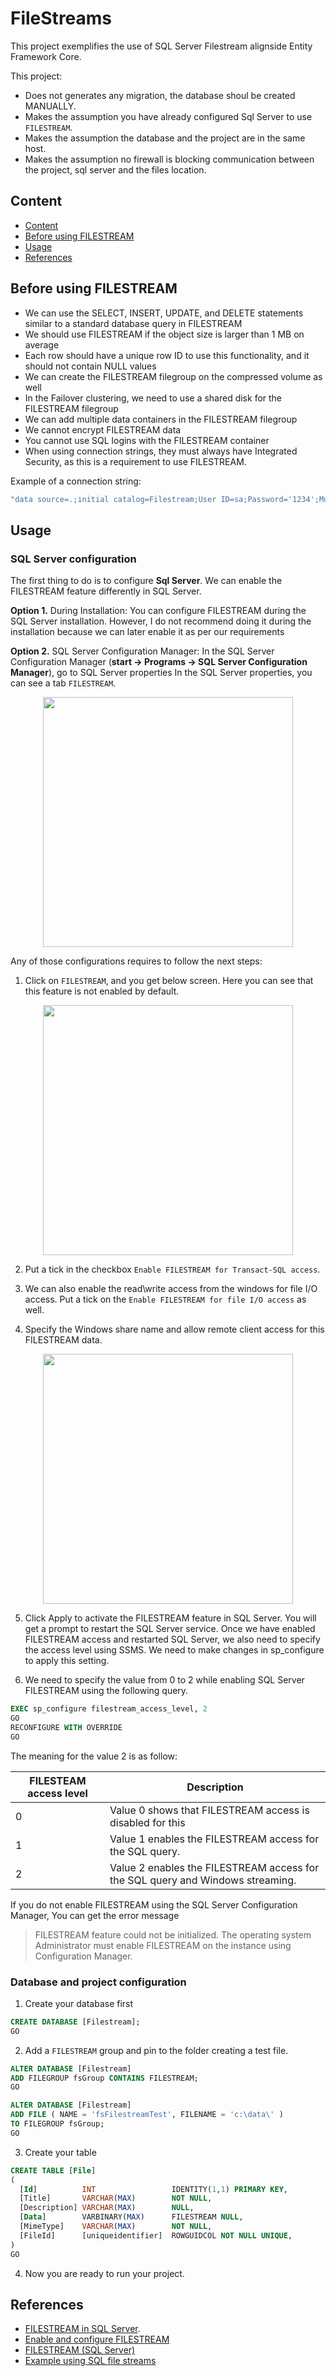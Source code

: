 FileStreams
===========

This project exemplifies the use of SQL Server Filestream alignside Entity Framework Core.

This project:
- Does not generates any migration, the database shoul be created MANUALLY.
- Makes the assumption you have already configured Sql Server to use `FILESTREAM`.
- Makes the assumption the database and the project are in the same host.
- Makes the assumption no firewall is blocking communication between the project, sql server and the files location.

## Content
- [Content](#content)
- [Before using FILESTREAM](#before-using-filestream)
- [Usage](#usage)
- [References](#references)

## Before using FILESTREAM

- We can use the SELECT, INSERT, UPDATE, and DELETE statements similar to a standard database query in FILESTREAM
- We should use FILESTREAM if the object size is larger than 1 MB on average
- Each row should have a unique row ID to use this functionality, and it should not contain NULL values
- We can create the FILESTREAM filegroup on the compressed volume as well
- In the Failover clustering, we need to use a shared disk for the FILESTREAM filegroup
- We can add multiple data containers in the FILESTREAM filegroup
- We cannot encrypt FILESTREAM data
- You cannot use SQL logins with the FILESTREAM container
- When using connection strings, they must always have Integrated Security, as this is a requirement to use FILESTREAM. 

Example of a connection string:

```csharp
"data source=.;initial catalog=Filestream;User ID=sa;Password='1234';MultipleActiveResultSets=true;Integrated Security = true"
```

## Usage

### SQL Server configuration

The first thing to do is to configure **Sql Server**.  We can enable the FILESTREAM feature differently in SQL Server.

**Option 1.** During Installation: You can configure FILESTREAM during the SQL Server installation. However, I do not recommend doing it during the installation because we can later enable it as per our requirements

**Option 2.** SQL Server Configuration Manager: In the SQL Server Configuration Manager (**start -> Programs -> SQL Server Configuration Manager**), go to SQL Server properties In the SQL Server properties, you can see a tab `FILESTREAM`.

<p align="center">
  <img src="./files/filestream_configuration.png" width=400>
</p>

Any of those configurations requires to follow the next steps:

1. Click on `FILESTREAM`, and you get below screen. Here you can see that this feature is not enabled by default.

<p align="center">
  <img src="./files/filestream_configuration_2.png" width=400>
</p>

2. Put a tick in the checkbox `Enable FILESTREAM for Transact-SQL access`.

3. We can also enable the read\write access from the windows for file I/O access. Put a tick on the `Enable FILESTREAM for file I/O access` as well.

4. Specify the Windows share name and allow remote client access for this FILESTREAM data.

<p align="center">
  <img src="./files/filestream_configuration_3.png" width=400>
</p>

5. Click Apply to activate the FILESTREAM feature in SQL Server. You will get a prompt to restart the SQL Server service. Once we have enabled FILESTREAM access and restarted SQL Server, we also need to specify the access level using SSMS. We need to make changes in sp_configure to apply this setting. 

6.  We need to specify the value from 0 to 2 while enabling SQL Server FILESTREAM using the following query. 

```sql
EXEC sp_configure filestream_access_level, 2
GO
RECONFIGURE WITH OVERRIDE
GO
```

The meaning for the value 2 is as follow:

| FILESTEAM access level 	| Description                                                                    	|
|------------------------	|--------------------------------------------------------------------------------	|
| 0                      	| Value 0 shows that FILESTREAM access is disabled for this                      	|
| 1                      	| Value 1 enables the FILESTREAM access for the SQL query.                       	|
| 2                      	| Value 2 enables the FILESTREAM access for the SQL query and Windows streaming. 	|

 If you do not enable FILESTREAM using the SQL Server Configuration Manager, You can get the error message

> FILESTREAM feature could not be initialized. The operating system Administrator must enable FILESTREAM on the instance using Configuration Manager.

### Database and project configuration

1. Create your database first

```sql
CREATE DATABASE [Filestream];
GO
```

2. Add a `FILESTREAM` group and pin to the folder creating a test file.

```sql
ALTER DATABASE [Filestream]
ADD FILEGROUP fsGroup CONTAINS FILESTREAM;
GO

ALTER DATABASE [Filestream]
ADD FILE ( NAME = 'fsFilestreamTest', FILENAME = 'c:\data\' )
TO FILEGROUP fsGroup;
GO
```

3. Create your table

```sql
CREATE TABLE [File]
(
  [Id]          INT                 IDENTITY(1,1) PRIMARY KEY,
  [Title]       VARCHAR(MAX)        NOT NULL,
  [Description] VARCHAR(MAX)        NULL,
  [Data]        VARBINARY(MAX)      FILESTREAM NULL,
  [MimeType]    VARCHAR(MAX)        NOT NULL,
  [FileId]      [uniqueidentifier]  ROWGUIDCOL NOT NULL UNIQUE,
)
GO
```

4. Now you are ready to run your project.

## References

- [FILESTREAM in SQL Server](https://www.sqlshack.com/filestream-in-sql-server/).
- [Enable and configure FILESTREAM](https://docs.microsoft.com/en-us/sql/relational-databases/blob/enable-and-configure-filestream?view=sql-server-ver15)
- [FILESTREAM (SQL Server)](https://docs.microsoft.com/en-us/sql/relational-databases/blob/filestream-sql-server?view=sql-server-ver15)
- [Example using SQL file streams](https://github.com/dazfuller/FileStreams)